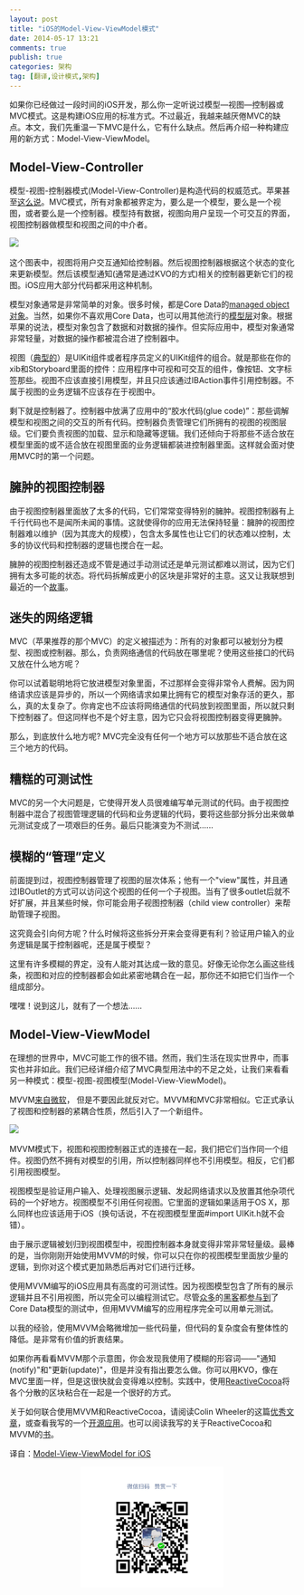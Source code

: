 ```yaml
---
layout: post
title: "iOS的Model-View-ViewModel模式"
date: 2014-05-17 13:21
comments: true
publish: true
categories: 架构
tag: [翻译,设计模式,架构]
---
```


如果你已经做过一段时间的iOS开发，那么你一定听说过模型—视图—控制器或MVC模式。这是构建iOS应用的标准方式。不过最近，我越来越厌倦MVC的缺点。本文，我们先重温一下MVC是什么，它有什么缺点。然后再介绍一种构建应用的新方式：Model-View-ViewModel。

## Model-View-Controller

模型-视图-控制器模式(Model-View-Controller)是构造代码的权威范式。苹果甚至[这么说](https://developer.apple.com/library/ios/documentation/general/conceptual/devpedia-cocoacore/MVC.html)。MVC模式，所有对象都被界定为，要么是一个模型，要么是一个视图，或者要么是一个控制器。模型持有数据，视图向用户呈现一个可交互的界面，视图控制器做模型和视图之间的中介者。

![](http://teehanlax.com.s3.amazonaws.com/wordpress/wp-content/uploads/mvc1.png)

这个图表中，视图将用户交互通知给控制器。然后视图控制器根据这个状态的变化来更新模型。然后该模型通知(通常是通过KVO的方式)相关的控制器更新它们的视图。iOS应用大部分代码都采用这种机制。 
<!--more-->

模型对象通常是非常简单的对象。很多时候，都是Core Data的[managed object对象](https://developer.apple.com/library/ios/documentation/DataManagement/Devpedia-CoreData/managedObject.html#//apple_ref/doc/uid/TP40010398-CH23-SW1)。当然，如果你不喜欢用Core Data，也可以用其他流行的[模型层](https://github.com/MantleFramework/Mantle)对象。根据苹果的说法，模型对象包含了数据和对数据的操作。但实际应用中，模型对象通常非常轻量，对数据的操作都被混合进了控制器中。

视图（[典型的](http://blog.gaborcselle.com/2012/11/letterpress-deconstructed.html)）是UIKit组件或者程序员定义的UIKit组件的组合。就是那些在你的xib和Storyboard里面的控件：应用程序中可视和可交互的组件，像按钮、文字标签那些。视图不应该直接引用模型，并且只应该通过IBAction事件引用控制器。不属于视图的业务逻辑不应该存在于视图中。

剩下就是控制器了。控制器中放满了应用中的“胶水代码(glue code)”：那些调解模型和视图之间的交互的所有代码。控制器负责管理它们所拥有的视图的视图层级。它们要负责视图的加载、显示和隐藏等逻辑。我们还倾向于将那些不适合放在模型里面的或不适合放在视图里面的业务逻辑都装进控制器里面。这样就会面对使用MVC时的第一个问题。

## 臃肿的视图控制器

由于视图控制器里面放了太多的代码，它们常常变得特别的臃肿。视图控制器有上千行代码也不是闻所未闻的事情。这就使得你的应用无法保持轻量：臃肿的视图控制器难以维护（因为其庞大的规模），包含太多属性也让它们的状态难以控制，太多的协议代码和控制器的逻辑也搅合在一起。

臃肿的视图控制器还造成不管是通过手动测试还是单元测试都难以测试，因为它们拥有太多可能的状态。将代码拆解成更小的区块是非常好的主意。这又让我联想到最近的一个[故事](http://mikehadlow.blogspot.co.uk/2013/12/are-your-programmers-working-hard-or.html)。

## 迷失的网络逻辑

MVC（苹果推荐的那个MVC）的定义被描述为：所有的对象都可以被划分为模型、视图或控制器。那么，负责网络通信的代码放在哪里呢？使用这些接口的代码又放在什么地方呢？

你可以试着聪明地将它放进模型对象里面，不过那样会变得非常令人费解。因为网络请求应该是异步的，所以一个网络请求如果比拥有它的模型对象存活的更久，那么，真的太复杂了。你肯定也不应该将网络通信的代码放到视图里面，所以就只剩下控制器了。但这同样也不是个好主意，因为它只会将视图控制器变得更臃肿。

那么，到底放什么地方呢? MVC完全没有任何一个地方可以放那些不适合放在这三个地方的代码。

## 糟糕的可测试性

MVC的另一个大问题是，它使得开发人员很难编写单元测试的代码。由于视图控制器中混合了视图管理逻辑的代码和业务逻辑的代码，要将这些部分拆分出来做单元测试变成了一项艰巨的任务。最后只能演变为不测试......

## 模糊的“管理”定义

前面提到过，视图控制器管理了视图的层次体系；他有一个"view"属性，并且通过IBOutlet的方式可以访问这个视图的任何一个子视图。当有了很多outlet后就不好扩展，并且某些时候，你可能会用子视图控制器（child view controller）来帮助管理子视图。

这究竟会引向何方呢？什么时候将这些拆分开来会变得更有利？验证用户输入的业务逻辑是属于控制器呢，还是属于模型？

这里有许多模糊的界定，没有人能对其达成一致的意见。好像无论你怎么画这些线条，视图和对应的控制器都会如此紧密地耦合在一起，那你还不如把它们当作一个组成部分。

嘿嘿！说到这儿，就有了一个想法......

## Model-View-ViewModel

在理想的世界中，MVC可能工作的很不错。然而，我们生活在现实世界中，而事实也并非如此。我们已经详细介绍了MVC典型用法中的不足之处，让我们来看看另一种模式：模型-视图-视图模型(Model-View-ViewModel)。

MVVM[来自微软](http://msdn.microsoft.com/en-us/library/hh848246.aspx)， 但是不要因此就反对它。MVVM和MVC非常相似。它正式承认了视图和控制器的紧耦合性质，然后引入了一个新组件。

![](http://teehanlax.com.s3.amazonaws.com/wordpress/wp-content/uploads/mvvm1.png)

MVVM模式下，视图和视图控制器正式的连接在一起，我们把它们当作同一个组件。视图仍然不拥有对模型的引用，所以控制器同样也不引用模型。相反，它们都引用视图模型。

视图模型是验证用户输入、处理视图展示逻辑、发起网络请求以及放置其他杂项代码的一个好地方。视图模型不引用任何视图。它里面的逻辑如果适用于OS X，那么同样也应该适用于iOS（换句话说，不在视图模型里面#import UIKit.h就不会错）。

由于展示逻辑被划归到视图模型中，视图控制器本身就变得非常非常轻量级。最棒的是，当你刚刚开始使用MVVM的时候，你可以只在你的视图模型里面放少量的逻辑，到你对这个模式更加熟悉后再对它们进行迁移。


使用MVVM编写的iOS应用具有高度的可测试性。因为视图模型包含了所有的展示逻辑并且不引用视图，所以完全可以编程测试它。尽管[众多](http://programming.oreilly.com/2013/05/upward-mobility-unit-testing-core-data.html)的[黑客](http://www.cimgf.com/2012/05/15/unit-testing-with-core-data/)都[参与到](http://stackoverflow.com/questions/1876568/ocmock-with-core-data-dynamic-properties-problem)了Core Data模型的测试中，但用MVVM编写的应用程序完全可以用单元测试。

以我的经验，使用MVVM会略微增加一些代码量，但代码的复杂度会有整体性的降低。是非常有价值的折衷结果。

如果你再看看MVVM那个示意图，你会发现我使用了模糊的形容词——"通知(notify)"和"更新(update)"，但是并没有指出要怎么做。你可以用KVO，像在MVC里面一样，但是这很快就会变得难以控制。实践中，使用[ReactiveCocoa](http://www.teehanlax.com/blog/getting-started-with-reactivecocoa/)将各个分散的区块粘合在一起是一个很好的方式。

关于如何联合使用MVVM和ReactiveCocoa，请阅读Colin Wheeler的这篇[优秀文章](http://cocoasamurai.blogspot.ca/2013/03/basic-mvvm-with-reactivecocoa.html)，或查看我写的一个[开源应用](https://github.com/AshFurrow/C-41)。也可以阅读我写的关于ReactiveCocoa和MVVM的[书](https://leanpub.com/iosfrp)。

译自：[Model-View-ViewModel for iOS](http://www.teehanlax.com/blog/model-view-viewmodel-for-ios/)

<p style="text-align:center"><img src="/images/posts/thx_money.png" width="50%" height="50%" /></p>